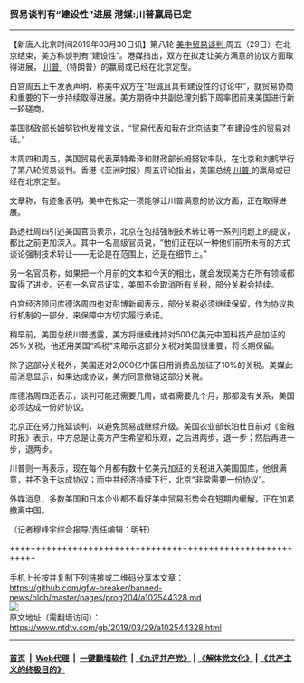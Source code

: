 ### 贸易谈判有“建设性”进展 港媒:川普赢局已定
------------------------

<div class="post_content" itemprop="articleBody">
 <p>
  【新唐人北京时间2019年03月30日讯】第八轮
  <a href="https://www.ntdtv.com/gb/34765.htm">
   美中贸易谈判
  </a>
  周五（29日）在北京结束，美方称谈判有“建设性”。港媒指出，双方在拟定让美方满意的协议方面取得进展，
  <a href="https://www.ntdtv.com/gb/川普.htm">
   川普
  </a>
  （特朗普）的赢局或已经在北京定型。
 </p>
 <p>
  白宫周五上午发表声明，称美中双方在“坦诚且具有建设性的讨论中”，就贸易协商和重要的下一步持续取得进展。美方期待中共副总理刘鹤下周率团前来美国进行新一轮磋商。
 </p>
 <p>
  美国财政部长姆努钦也发推文说，“贸易代表和我在北京结束了有建设性的贸易对话。”
 </p>
 <p>
  本周四和周五，美国贸易代表莱特希泽和财政部长姆努钦率队，在北京和刘鹤举行了第八轮贸易谈判。香港《亚洲时报》周五评论指出，美国总统
  <a href="https://www.ntdtv.com/gb/川普.htm">
   川普
  </a>
  的赢局或已经在北京定型。
 </p>
 <p>
  文章称，有迹象表明，美中在拟定一项能够让川普满意的协议方面，正在取得进展。
 </p>
 <p>
  路透社周四引述美国官员表示，北京在包括强制技术转让等一系列问题上的提议，都比之前更加深入。其中一名高级官员说，“他们正在以一种他们前所未有的方式谈论强制技术转让——无论是在范围上，还是在细节上。”
 </p>
 <p>
  另一名官员称，如果把一个月前的文本和今天的相比，就会发现美方在所有领域都取得了进步。还有一名官员证实，美国不会取消所有关税，部分关税会持续。
 </p>
 <p>
  白宫经济顾问库德洛周四也对彭博新闻表示，部分关税必须继续保留，作为协议执行机制的一部分，来保障中方切实履行承诺。
 </p>
 <p>
  稍早前，美国总统川普透露，美方将继续维持对500亿美元中国科技产品加征的25%关税，他还用美国“鸡税”来暗示这部分关税对美国很重要，将长期保留。
 </p>
 <p>
  除了这部分关税外，美国还对2,000亿中国日用消费品加征了10%的关税。美媒此前消息显示，如果达成协议，美方同意撤销这部分关税。
 </p>
 <p>
  库德洛周四还表示，谈判可能还需要几周，或者需要几个月，那都没有关系，美国必须达成一份好协议。
 </p>
 <p>
  北京正在努力拖延谈判，以避免贸易战继续升级。美国农业部长珀杜日前对《金融时报》表示，中方总是让美方产生希望和乐观，之后进两步，退一步；然后再进一步，退两步。
 </p>
 <p>
  川普则一再表示，现在每个月都有数十亿美元加征的关税进入美国国库，他很满意，并不急于达成协议；而中共经济持续下行，北京“非常需要一份协议”。
 </p>
 <p>
  外媒消息，多数美国和日本企业都不看好美中贸易形势会在短期内缓解，正在加紧撤离中国。
 </p>
 <p>
  （记者穆峰宇综合报导/责任编辑：明轩）
 </p>
 <div class="single_ad">
 </div>
</div>

+++++++++++++++++++++++++++++++++++++++++++++++++++++++++++<br/><br/>
手机上长按并复制下列链接或二维码分享本文章：<br/>
https://github.com/gfw-breaker/banned-news/blob/master/pages/prog204/a102544328.md <br/>
<a href='https://github.com/gfw-breaker/banned-news/blob/master/pages/prog204/a102544328.md'><img src='https://github.com/gfw-breaker/banned-news/blob/master/pages/prog204/a102544328.md.png'/></a> <br/>
原文地址（需翻墙访问）：https://www.ntdtv.com/gb/2019/03/29/a102544328.html


------------------------
#### [首页](https://github.com/gfw-breaker/banned-news/blob/master/README.md) &nbsp;|&nbsp; [Web代理](https://github.com/labour-camp/helloworld) &nbsp;|&nbsp; [一键翻墙软件](https://github.com/gfw-breaker/nogfw/blob/master/README.md) &nbsp;| [《九评共产党》](https://github.com/gfw-breaker/9ping.md/blob/master/README.md#九评之一评共产党是什么) | [《解体党文化》](https://github.com/gfw-breaker/jtdwh.md/blob/master/README.md) | [《共产主义的终极目的》](https://github.com/gfw-breaker/gczydzjmd.md/blob/master/README.md)


